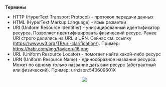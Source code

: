 **Термины**    
- HTTP (HyperText Transport Protocol) - протокол передачи данных
- HTML (HyperText Markup Language) - язык разметки
- URI (Uniform Resource Identifier) - унифицированный идентификатор ресурса. Позволяет идентифицировать физический ресурс. Ранее URI строго делились на URL и URN. Сейчас см. ссылку (https://www.w3.org/TR/uri-clarification/). Пример: https://habr.com/img/favicon-16.png
- URL (Uniform Resource Locator) - помогает найти какой-либо ресурс
- URN (Uniform Resource Name) - единообразное название ресурса. Может по одному только название дать вам ресурс (абстрактный или физический). Пример: urn:isbn:540609601X


 <p align="center">
<image src="https://github.com/LLlMEJIb87/LINUX/blob/main/WEB/Картинки/URI.PNG">
</p>
